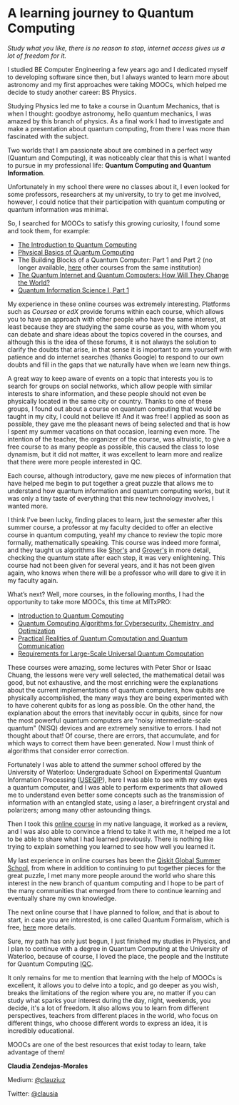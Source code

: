 # A learning journey to Quantum Computing

*Study what you like, there is no reason to stop, internet access gives us a lot of freedom for it.*

I studied BE Computer Engineering a few years ago and I dedicated myself to developing software since then, but I always wanted to learn more about astronomy and my first approaches were taking MOOCs, which helped me decide to study another career: BS Physics.

Studying Physics led me to take a course in Quantum Mechanics, that is when I thought: goodbye astronomy, hello quantum mechanics, I was amazed by this branch of physics. As a final work I had to investigate and make a presentation about quantum computing, from there I was more than fascinated with the subject.

Two worlds that I am passionate about are combined in a perfect way (Quantum and Computing), it was noticeably clear that this is what I wanted to pursue in my professional life: **Quantum Computing and Quantum Information**.

Unfortunately in my school there were no classes about it, I even looked for some professors, researchers at my university, to try to get me involved, however, I could notice that their participation with quantum computing or quantum information was minimal.

So, I searched for MOOCs to satisfy this growing curiosity, I found some and took them, for example:


* [The Introduction to Quantum Computing](https://www.coursera.org/learn/quantum-computing-algorithms)
* [Physical Basics of Quantum Computing](https://www.coursera.org/learn/physical-basis-quantum-computing)
* The Building Blocks of a Quantum Computer: Part 1 and Part 2 (no longer available, [here](https://www.edx.org/search?q=The%20Building%20Blocks%20of%20a%20Quantum%20Computer) other courses from the same institution)
* [The Quantum Internet and Quantum Computers: How Will They Change the World?](https://www.edx.org/course/the-quantum-internet-and-quantum-computers-how-w-2)
* [Quantum Information Science I, Part 1](https://www.edx.org/course/quantum-information-science-i-part-1)

My experience in these online courses was extremely interesting. Platforms such as *Coursea* or *edX* provide forums within each course, which allows you to have an approach with other people who have the same interest, at least because they are studying the same course as you, with whom you can debate and share ideas about the topics covered in the courses, and although this is the idea of these forums, it is not always the solution to clarify the doubts that arise, in that sense it is important to arm yourself with patience and do internet searches (thanks Google) to respond to our own doubts and fill in the gaps that we naturally have when we learn new things.

A great way to keep aware of events on a topic that interests you is to search for groups on social networks, which allow people with similar interests to share information, and these people should not even be physically located in the same city or country. Thanks to one of these groups, I found out about a course on quantum computing that would be taught in my city, I could not believe it! And it was free! I applied as soon as possible, they gave me the pleasant news of being selected and that is how I spent my summer vacations on that occasion, learning even more. The intention of the teacher, the organizer of the course, was altruistic, to give a free course to as many people as possible, this caused the class to lose dynamism, but it did not matter, it was excellent to learn more and realize that there were more people interested in QC.

Each course, although introductory, gave me new pieces of information that have helped me begin to put together a great puzzle that allows me to understand how quantum information and quantum computing works, but it was only a tiny taste of everything that this new technology involves, I wanted more.

I think I've been lucky, finding places to learn, just the semester after this summer course, a professor at my faculty decided to offer an elective course in quantum computing, yeah! my chance to review the topic more formally, mathematically speaking. This course was indeed more formal, and they taught us algorithms like [Shor's](https://en.wikipedia.org/wiki/Shor%27s_algorithm) and [Grover's](https://en.wikipedia.org/wiki/Grover%27s_algorithm) in more detail, checking the quantum state after each step, it was very enlightening. This course had not been given for several years, and it has not been given again, who knows when there will be a professor who will dare to give it in my faculty again.

What’s next? Well, more courses, in the following months, I had the opportunity to take more MOOCs, this time at MITxPRO:

* [Introduction to Quantum Computing](https://xpro.mit.edu/courses/course-v1:xPRO+QCFx1/)
* [Quantum Computing Algorithms for Cybersecurity, Chemistry, and Optimization](https://xpro.mit.edu/courses/course-v1:xPRO+QCFx2/)
* [Practical Realities of Quantum Computation and Quantum Communication](https://xpro.mit.edu/courses/course-v1:xPRO+QCRx1/)
* [Requirements for Large-Scale Universal Quantum Computation](https://xpro.mit.edu/courses/course-v1:xPRO+QCRx2/)

These courses were amazing, some lectures with Peter Shor or Isaac Chuang, the lessons were very well selected, the mathematical detail was good, but not exhaustive, and the most enriching were the explanations about the current implementations of quantum computers, how qubits are physically accomplished, the many ways they are being experimented with to have coherent qubits for as long as possible. On the other hand, the explanation about the errors that inevitably occur in qubits, since for now the most powerful quantum computers are "noisy intermediate-scale quantum" (NISQ) devices and are extremely sensitive to errors. I had not thought about that! Of course, there are errors, that accumulate, and for which ways to correct them have been generated. Now I must think of algorithms that consider error correction.

Fortunately I was able to attend the summer school offered by the University of Waterloo: Undergraduate School on Experimental Quantum Information Processing ([USEQIP](https://uwaterloo.ca/institute-for-quantum-computing/programs/useqip)), here I was able to see with my own eyes a quantum computer, and I was able to perform experiments that allowed me to understand even better some concepts such as the transmission of information with an entangled state, using a laser, a birefringent crystal and polarizers; among many other astounding things.

Then I took this [online course](https://www.youtube.com/channel/UC79Efam8SsDWNi3tS5mPJTg/videos) in my native language, it worked as a review, and I was also able to convince a friend to take it with me, it helped me a lot to be able to share what I had learned previously. There is nothing like trying to explain something you learned to see how well you learned it.

My last experience in online courses has been the [Qiskit Global Summer School](https://qiskit.org/events/summer-school/), from where in addition to continuing to put together pieces for the great puzzle, I met many more people around the world who share this interest in the new branch of quantum computing and I hope to be part of the many communities that emerged from there to continue learning and eventually share my own knowledge.

The next online course that I have planned to follow, and that is about to start, in case you are interested, is one called Quantum Formalism, which is free, [here](https://quantumformalism.substack.com/) more details.

Sure, my path has only just begun, I just finished my studies in Physics, and I plan to continue with a degree in Quantum Computing at the University of Waterloo, because of course, I loved the place, the people and the Institute for Quantum Computing [IQC](https://uwaterloo.ca/institute-for-quantum-computing/).

It only remains for me to mention that learning with the help of MOOCs is excellent, it allows you to delve into a topic, and go deeper as you wish, breaks the limitations of the region where you are, no matter if you can study what sparks your interest during the day, night, weekends, you decide, it's a lot of freedom. It also allows you to learn from different perspectives, teachers from different places in the world, who focus on different things, who choose different words to express an idea, it is incredibly educational.

MOOCs are one of the best resources that exist today to learn, take advantage of them!




**Claudia Zendejas-Morales**

Medium: [@clauziuz](https://medium.com/@clauziuz)

Twitter: [@clausia](https://twitter.com/clausia)

